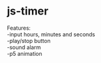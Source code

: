 # js-timer
Features: \
  -input hours, minutes and seconds \
  -play/stop button \
  -sound alarm \
  -p5 animation
